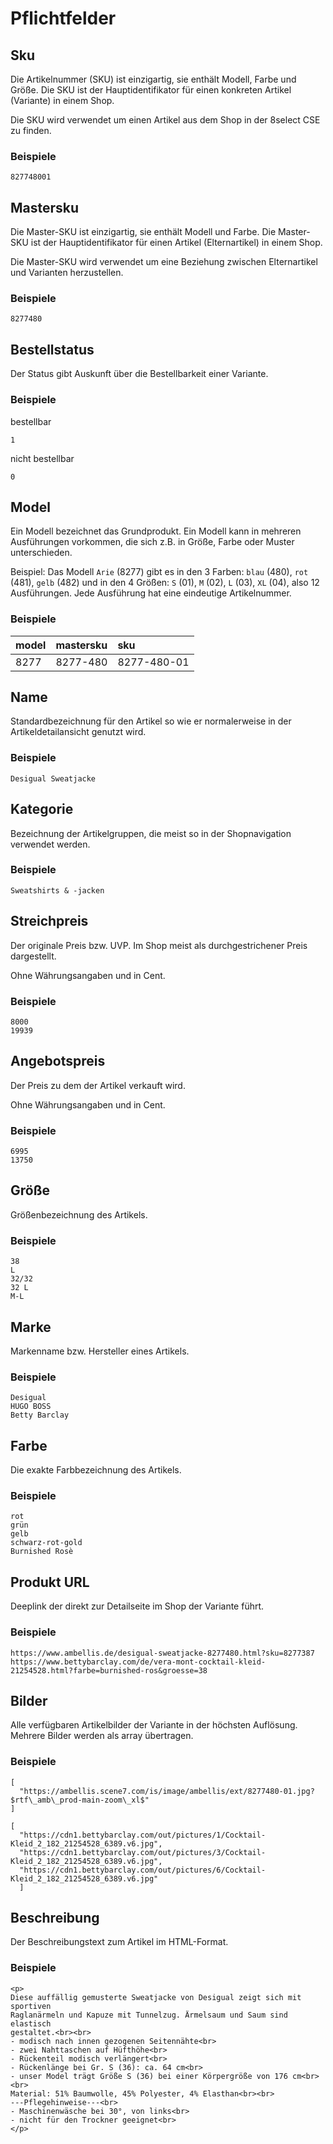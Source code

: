 # Pflichtfelder

## Sku

Die Artikelnummer \(SKU\) ist einzigartig, sie enthält Modell, Farbe und Größe. Die SKU ist der Hauptidentifikator für einen konkreten Artikel \(Variante\) in einem Shop.

Die SKU wird verwendet um einen Artikel aus dem Shop in der 8select CSE zu finden.

### Beispiele

```text
827748001
```

## Mastersku

Die Master-SKU ist einzigartig, sie enthält Modell und Farbe. Die Master-SKU ist der Hauptidentifikator für einen Artikel \(Elternartikel\) in einem Shop.

Die Master-SKU wird verwendet um eine Beziehung zwischen Elternartikel und Varianten herzustellen.

### Beispiele

```text
8277480
```

## Bestellstatus

Der Status gibt Auskunft über die Bestellbarkeit einer Variante.

### Beispiele

bestellbar

```text
1
```

nicht bestellbar

```text
0
```

## Model

Ein Modell bezeichnet das Grundprodukt. Ein Modell kann in mehreren Ausführungen vorkommen, die sich z.B. in Größe, Farbe oder Muster unterschieden.

Beispiel: Das Modell `Arie` \(8277\) gibt es in den 3 Farben: `blau` \(480\), `rot` \(481\), `gelb` \(482\) und in den 4 Größen: `S` \(01\), `M` \(02\), `L` \(03\), `XL` \(04\), also 12 Ausführungen. Jede Ausführung hat eine eindeutige Artikelnummer.

### Beispiele

| model | mastersku | sku |
| :--- | :--- | :--- |
| 8277 | 8277-480 | 8277-480-01 |

## Name

Standardbezeichnung für den Artikel so wie er normalerweise in der Artikeldetailansicht genutzt wird.

### Beispiele

```text
Desigual Sweatjacke
```

## Kategorie

Bezeichnung der Artikelgruppen, die meist so in der Shopnavigation verwendet werden.

### Beispiele

```text
Sweatshirts & -jacken
```

## Streichpreis

Der originale Preis bzw. UVP. Im Shop meist als durchgestrichener Preis dargestellt.

Ohne Währungsangaben und in Cent.

### Beispiele

```text
8000
19939
```

## Angebotspreis

Der Preis zu dem der Artikel verkauft wird.

Ohne Währungsangaben und in Cent.

### Beispiele

```text
6995
13750
```

## Größe

Größenbezeichnung des Artikels.

### Beispiele

```text
38
L
32/32
32 L
M-L
```

## Marke

Markenname bzw. Hersteller eines Artikels.

### Beispiele

```text
Desigual
HUGO BOSS
Betty Barclay
```

## Farbe

Die exakte Farbbezeichnung des Artikels.

### Beispiele

```text
rot
grün
gelb
schwarz-rot-gold
Burnished Rosè
```

## Produkt URL

Deeplink der direkt zur Detailseite im Shop der Variante führt.

### Beispiele

```text
https://www.ambellis.de/desigual-sweatjacke-8277480.html?sku=8277387
https://www.bettybarclay.com/de/vera-mont-cocktail-kleid-21254528.html?farbe=burnished-ros&groesse=38
```

## Bilder

Alle verfügbaren Artikelbilder der Variante in der höchsten Auflösung. Mehrere Bilder werden als array übertragen.

### Beispiele

```text
[
  "https://ambellis.scene7.com/is/image/ambellis/ext/8277480-01.jpg?$rtf\_amb\_prod-main-zoom\_xl$"
]

[  
  "https://cdn1.bettybarclay.com/out/pictures/1/Cocktail-Kleid_2_182_21254528_6389.v6.jpg",
  "https://cdn1.bettybarclay.com/out/pictures/3/Cocktail-Kleid_2_182_21254528_6389.v6.jpg",
  "https://cdn1.bettybarclay.com/out/pictures/6/Cocktail-Kleid_2_182_21254528_6389.v6.jpg"
  ]
```

## Beschreibung

Der Beschreibungstext zum Artikel im HTML-Format.

### Beispiele

```markup
<p>
Diese auffällig gemusterte Sweatjacke von Desigual zeigt sich mit sportiven 
Raglanärmeln und Kapuze mit Tunnelzug. Ärmelsaum und Saum sind elastisch 
gestaltet.<br><br>    
- modisch nach innen gezogenen Seitennähte<br>  
- zwei Nahttaschen auf Hüfthöhe<br>  
- Rückenteil modisch verlängert<br>  
- Rückenlänge bei Gr. S (36): ca. 64 cm<br>  
- unser Model trägt Größe S (36) bei einer Körpergröße von 176 cm<br><br>   
Material: 51% Baumwolle, 45% Polyester, 4% Elasthan<br><br>    
---Pflegehinweise---<br>  
- Maschinenwäsche bei 30°, von links<br>  
- nicht für den Trockner geeignet<br>
</p>
```

